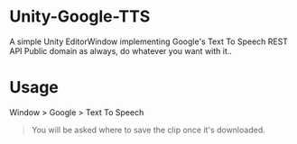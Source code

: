 # Unity-Google-TTS
A simple Unity EditorWindow implementing Google's Text To Speech REST API
Public domain as always, do whatever you want with it..


# Usage
Window > Google > Text To Speech
> You will be asked where to save the clip once it's downloaded.
